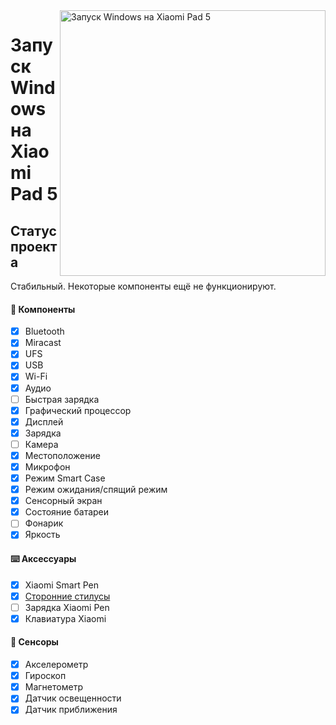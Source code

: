 ﻿<img align="right" src="https://raw.githubusercontent.com/erdilS/Port-Windows-11-Xiaomi-Pad-5/main/nabu.png" width="425" alt="Запуск Windows на Xiaomi Pad 5">

# Запуск Windows на Xiaomi Pad 5

## Статус проекта

Стабильный. Некоторые компоненты ещё не функционируют.

#### 📱 Компоненты

- [X] Bluetooth
- [X] Miracast
- [X] UFS
- [X] USB
- [X] Wi-Fi
- [X] Аудио
- [ ] Быстрая зарядка
- [X] Графический процессор
- [X] Дисплей
- [x] Зарядка
- [ ] Камера
- [X] Местоположение
- [X] Микрофон
- [X] Режим Smart Case
- [X] Режим ожидания/спящий режим
- [X] Сенсорный экран
- [X] Состояние батареи
- [ ] Фонарик
- [X] Яркость

#### ⌨️ Аксессуары

- [X] Xiaomi Smart Pen
- [X] [Сторонние стилусы](https://t.me/nabuwoaru/21837)
- [ ] Зарядка Xiaomi Pen
- [X] Клавиатура Xiaomi

#### 🧭 Сенсоры

- [X] Акселерометр
- [X] Гироскоп
- [X] Магнетометр
- [X] Датчик освещенности
- [X] Датчик приближения
